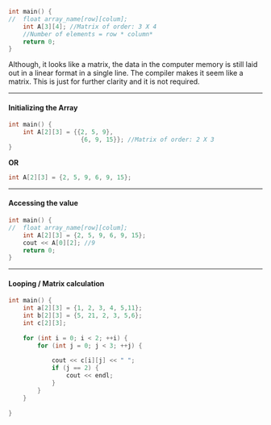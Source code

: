 ```cpp
int main() {  
//  float array_name[row][colum];  
    int A[3][4]; //Matrix of order: 3 X 4 
    //Number of elements = row * column* 
    return 0;  
}
```

Although, it looks like a matrix, the data in the computer memory is still laid out in a linear format in a single line. The compiler makes it seem like a matrix. This is just for further clarity and it is not required.

***
#### Initializing the Array

```cpp
int main() {  
	int A[2][3] = {{2, 5, 9},  
	                {6, 9, 15}}; //Matrix of order: 2 X 3
}
```

**OR**

```cpp
int A[2][3] = {2, 5, 9, 6, 9, 15};
```
***
#### Accessing the value

```cpp
int main() {  
//  float array_name[row][colum];  
    int A[2][3] = {2, 5, 9, 6, 9, 15};  
    cout << A[0][2]; //9  
    return 0;  
}
```
***

#### Looping / Matrix calculation

```cpp
int main() {  
    int a[2][3] = {1, 2, 3, 4, 5,11};  
    int b[2][3] = {5, 21, 2, 3, 5,6};  
    int c[2][3];  
	
    for (int i = 0; i < 2; ++i) {  
        for (int j = 0; j < 3; ++j) {  
            
            cout << c[i][j] << " ";  
            if (j == 2) {  
                cout << endl;  
            }  
        }  
    }  
  
}
```

